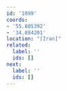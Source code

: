 ```yaml
---
id: '1099'
coords:
- '55.805392'
- '34.884201'
location: "[Iran]"
related:
  label: ''
  ids: []
next:
  label: ''
  ids: []
---
```



